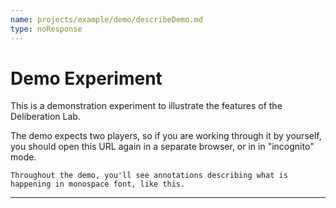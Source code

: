 ```yaml
---
name: projects/example/demo/describeDemo.md
type: noResponse
---
```


# Demo Experiment

This is a demonstration experiment to illustrate the features of the Deliberation Lab.

The demo expects two players, so if you are working through it by yourself, you should open this URL again in a separate browser, or in in "incognito" mode.

`Throughout the demo, you'll see annotations describing what is happening in monospace font, like this.`

---
